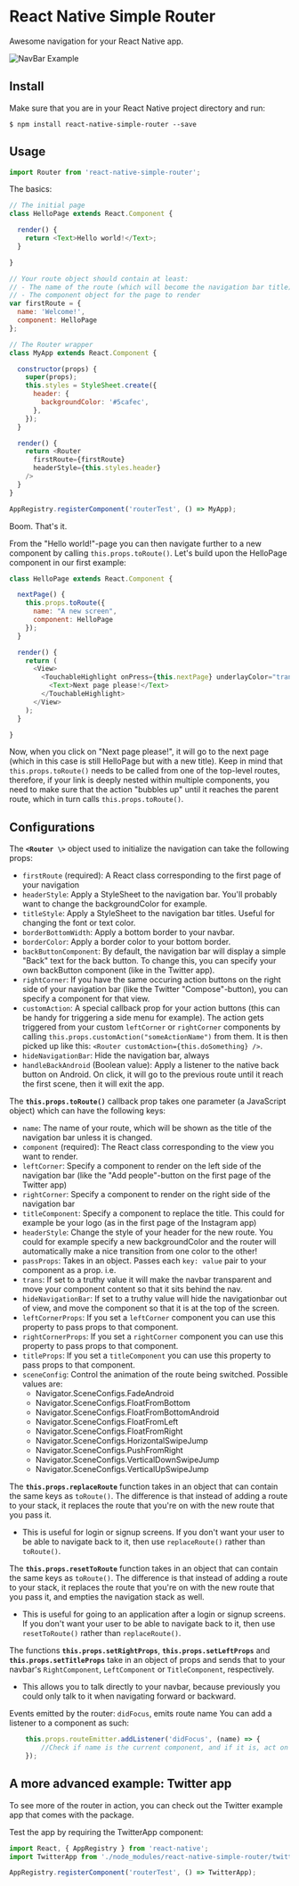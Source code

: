 React Native Simple Router
===================

Awesome navigation for your React Native app.

![NavBar Example](http://i.imgur.com/h5jUDC8.png)

Install
-------

Make sure that you are in your React Native project directory and run:


```$ npm install react-native-simple-router --save```

Usage
-----

```javascript
import Router from 'react-native-simple-router';
```

The basics:
```javascript
// The initial page
class HelloPage extends React.Component {

  render() {
    return <Text>Hello world!</Text>;
  }

}

// Your route object should contain at least:
// - The name of the route (which will become the navigation bar title)
// - The component object for the page to render
var firstRoute = {
  name: 'Welcome!',
  component: HelloPage
};

// The Router wrapper
class MyApp extends React.Component {

  constructor(props) {
    super(props);
    this.styles = StyleSheet.create({
      header: {
        backgroundColor: '#5cafec',
      },
    });
  }

  render() {
    return <Router
      firstRoute={firstRoute}         
      headerStyle={this.styles.header}
    />
  }
}

AppRegistry.registerComponent('routerTest', () => MyApp);
```

Boom. That's it.

From the "Hello world!"-page you can then navigate further to a new component by calling ```this.props.toRoute()```. Let's build upon the HelloPage component in our first example:

```javascript
class HelloPage extends React.Component {

  nextPage() {
    this.props.toRoute({
      name: "A new screen",
      component: HelloPage
    });
  }

  render() {
    return (
      <View>
        <TouchableHighlight onPress={this.nextPage} underlayColor="transparent">
          <Text>Next page please!</Text>
        </TouchableHighlight>
      </View>
    );
  }

}
```

Now, when you click on "Next page please!", it will go to the next page (which in this case is still HelloPage but with a new title). Keep in mind that ```this.props.toRoute()``` needs to be called from one of the top-level routes, therefore, if your link is deeply nested within multiple components, you need to make sure that the action "bubbles up" until it reaches the parent route, which in turn calls ```this.props.toRoute()```.

Configurations
--------------

The **`<Router \>`** object used to initialize the navigation can take the following props:
- `firstRoute` (required): A React class corresponding to the first page of your navigation
- `headerStyle`: Apply a StyleSheet to the navigation bar. You'll probably want to change the backgroundColor for example.
- `titleStyle`: Apply a StyleSheet to the navigation bar titles. Useful for changing the font or text color.
- `borderBottomWidth`: Apply a bottom border to your navbar.
- `borderColor`: Apply a border color to your bottom border.
- `backButtonComponent`: By default, the navigation bar will display a simple "Back" text for the back button. To change this, you can specify your own backButton component (like in the Twitter app).
- `rightCorner`: If you have the same occuring action buttons on the right side of your navigation bar (like the Twitter "Compose"-button), you can specify a component for that view.
- `customAction`: A special callback prop for your action buttons (this can be handy for triggering a side menu for example). The action gets triggered from your custom `leftCorner` or `rightCorner` components by calling `this.props.customAction("someActionName")` from them. It is then picked up like this: `<Router customAction={this.doSomething} />`.
- `hideNavigationBar`: Hide the navigation bar, always
- `handleBackAndroid` (Boolean value): Apply a listener to the native back button on Android. On click, it will go to the previous route until it reach the first scene, then it will exit the app.

The **`this.props.toRoute()`** callback prop takes one parameter (a JavaScript object) which can have the following keys:
- `name`: The name of your route, which will be shown as the title of the navigation bar unless it is changed.
- `component` (required): The React class corresponding to the view you want to render.
- `leftCorner`: Specify a component to render on the left side of the navigation bar (like the "Add people"-button on the first page of the Twitter app)
- `rightCorner`: Specify a component to render on the right side of the navigation bar
- `titleComponent`: Specify a component to replace the title. This could for example be your logo (as in the first page of the Instagram app)
- `headerStyle`: Change the style of your header for the new route. You could for example specify a new backgroundColor and the router will automatically make a nice transition from one color to the other!
- `passProps`: Takes in an object. Passes each `key: value` pair to your component as a prop. i.e. <Component key={value} />
- `trans`: If set to a truthy value it will make the navbar transparent and move your component content so that it sits behind the nav.
- `hideNavigationBar`: If set to a truthy value will hide the navigationbar out of view, and move the component so that it is at the top of the screen.
- `leftCornerProps`: If you set a `leftCorner` component you can use this property to pass props to that component.
- `rightCornerProps`: If you set a `rightCorner` component you can use this property to pass props to that component.
- `titleProps`: If you set a `titleComponent` you can use this property to pass props to that component.
- `sceneConfig`: Control the animation of the route being switched. Possible values are:
  - Navigator.SceneConfigs.FadeAndroid
  - Navigator.SceneConfigs.FloatFromBottom
  - Navigator.SceneConfigs.FloatFromBottomAndroid
  - Navigator.SceneConfigs.FloatFromLeft
  - Navigator.SceneConfigs.FloatFromRight
  - Navigator.SceneConfigs.HorizontalSwipeJump
  - Navigator.SceneConfigs.PushFromRight
  - Navigator.SceneConfigs.VerticalDownSwipeJump
  - Navigator.SceneConfigs.VerticalUpSwipeJump

The **`this.props.replaceRoute`** function takes in an object that can contain the same keys as `toRoute()`. The difference is that instead of adding a route to your stack, it replaces the route
that you're on with the new route that you pass it.
- This is useful for login or signup screens. If you don't want your user to be able to navigate back to it, then use `replaceRoute()` rather than `toRoute()`.

The **`this.props.resetToRoute`** function takes in an object that can contain the same keys as `toRoute()`. The difference is that instead of adding a route to your stack, it replaces the route
that you're on with the new route that you pass it, and empties the navigation stack as well.
- This is useful for going to an application after a login or signup screens. If you don't want your user to be able to navigate back to it, then use `resetToRoute()` rather than `replaceRoute()`.

The functions **`this.props.setRightProps`**, **`this.props.setLeftProps`** and  **`this.props.setTitleProps`** take in an object of props and sends that to your navbar's `RightComponent`, `LeftComponent` or `TitleComponent`, respectively.
- This allows you to talk directly to your navbar, because previously you could only talk to it when navigating forward or backward.


Events emitted by the router:
  `didFocus`, emits route name
  You can add a listener to a component as such:

```javascript
  	this.props.routeEmitter.addListener('didFocus', (name) => {
		//Check if name is the current component, and if it is, act on this focus event.
	});
```



A more advanced example: Twitter app
------------------------------------

To see more of the router in action, you can check out the Twitter example app that comes with the package.

Test the app by requiring the TwitterApp component:

```javascript
import React, { AppRegistry } from 'react-native';
import TwitterApp from './node_modules/react-native-simple-router/twitter-example';

AppRegistry.registerComponent('routerTest', () => TwitterApp);
```
